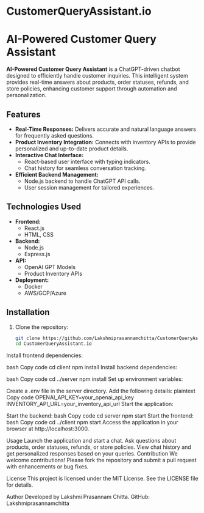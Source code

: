 # CustomerQueryAssistant.io
# AI-Powered Customer Query Assistant

**AI-Powered Customer Query Assistant** is a ChatGPT-driven chatbot designed to efficiently handle customer inquiries. This intelligent system provides real-time answers about products, order statuses, refunds, and store policies, enhancing customer support through automation and personalization.

## Features

- **Real-Time Responses:** Delivers accurate and natural language answers for frequently asked questions.
- **Product Inventory Integration:** Connects with inventory APIs to provide personalized and up-to-date product details.
- **Interactive Chat Interface:** 
  - React-based user interface with typing indicators.
  - Chat history for seamless conversation tracking.
- **Efficient Backend Management:** 
  - Node.js backend to handle ChatGPT API calls.
  - User session management for tailored experiences.

## Technologies Used

- **Frontend:**
  - React.js
  - HTML, CSS
- **Backend:**
  - Node.js
  - Express.js
- **API:**
  - OpenAI GPT Models
  - Product Inventory APIs
- **Deployment:**
  - Docker
  - AWS/GCP/Azure

## Installation

1. Clone the repository:
   ```bash
   git clone https://github.com/Lakshmiprasannamchitta/CustomerQueryAssistant.io.git
   cd CustomerQueryAssistant.io
Install frontend dependencies:

bash
Copy code
cd client
npm install
Install backend dependencies:

bash
Copy code
cd ../server
npm install
Set up environment variables:

Create a .env file in the server directory.
Add the following details:
plaintext
Copy code
OPENAI_API_KEY=your_openai_api_key
INVENTORY_API_URL=your_inventory_api_url
Start the application:

Start the backend:
bash
Copy code
cd server
npm start
Start the frontend:
bash
Copy code
cd ../client
npm start
Access the application in your browser at http://localhost:3000.

Usage
Launch the application and start a chat.
Ask questions about products, order statuses, refunds, or store policies.
View chat history and get personalized responses based on your queries.
Contribution
We welcome contributions! Please fork the repository and submit a pull request with enhancements or bug fixes.

License
This project is licensed under the MIT License. See the LICENSE file for details.

Author
Developed by Lakshmi Prasannam Chitta.
GitHub: Lakshmiprasannamchitta
